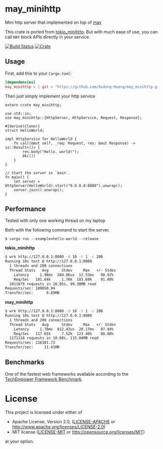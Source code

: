 # may_minihttp

Mini http server that implemented on top of [may](https://github.com/Xudong-Huang/may)

This crate is ported from [tokio_minihttp](https://github.com/tokio-rs/tokio-minihttp).
But with much ease of use, you can call `MAY` block APIs directly in your service.

[![Build Status](https://travis-ci.org/Xudong-Huang/may_minihttp.svg?branch=master)](https://travis-ci.org/Xudong-Huang/may_minihttp)
[![Crate](https://img.shields.io/crates/v/may_minihttp.svg)](https://crates.io/crates/may_minihttp)

## Usage

First, add this to your `Cargo.toml`:

```toml
[dependencies]
may_minihttp = { git = "https://github.com/Xudong-Huang/may_minihttp.git" }
```

Then just simply implement your http service

```rust,no_run
extern crate may_minihttp;

use std::io;
use may_minihttp::{HttpServer, HttpService, Request, Response};

#[derive(Clone)]
struct HelloWorld;

impl HttpService for HelloWorld {
    fn call(&mut self, _req: Request, res: &mut Response) -> io::Result<()> {
        res.body("Hello, world!");
        Ok(())
    }
}

// Start the server in `main`.
fn main() {
    let server = HttpServer(HelloWorld).start("0.0.0.0:8080").unwrap();
    server.join().unwrap();
}
```

## Performance
Tested with only one working thread on my laptop

Both with the following command to start the server.
```
$ cargo run --example=hello-world --release
```

**tokio_minihttp**
```sh
$ wrk http://127.0.0.1:8080 -d 10 -t 1 -c 200
Running 10s test @ http://127.0.0.1:8080
  1 threads and 200 connections
  Thread Stats   Avg      Stdev     Max   +/- Stdev
    Latency     1.98ms  284.06us  12.53ms   98.92%
    Req/Sec   101.64k     1.76k  103.69k    91.00%
  1011679 requests in 10.05s, 99.38MB read
Requests/sec: 100650.94
Transfer/sec:      9.89MB
```

**may_minihttp**
```sh
$ wrk http://127.0.0.1:8080 -d 10 -t 1 -c 200
Running 10s test @ http://127.0.0.1:8080
  1 threads and 200 connections
  Thread Stats   Avg      Stdev     Max   +/- Stdev
    Latency     1.70ms  812.42us  20.17ms   97.94%
    Req/Sec   117.65k     7.52k  123.40k    88.00%
  1171118 requests in 10.08s, 115.04MB read
Requests/sec: 116181.73
Transfer/sec:     11.41MB
```

## Benchmarks

One of the fastest web frameworks available according to the [TechEmpower Framework Benchmark](https://www.techempower.com/benchmarks/#section=data-r22&test=composite&hw=ph).

# License

This project is licensed under either of

 * Apache License, Version 2.0, ([LICENSE-APACHE](LICENSE-APACHE) or
   http://www.apache.org/licenses/LICENSE-2.0)
 * MIT license ([LICENSE-MIT](LICENSE-MIT) or
   http://opensource.org/licenses/MIT)

at your option.

